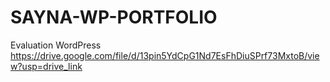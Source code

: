 # SAYNA-WP-PORTFOLIO
Evaluation WordPress
https://drive.google.com/file/d/13pin5YdCpG1Nd7EsFhDiuSPrf73MxtoB/view?usp=drive_link
